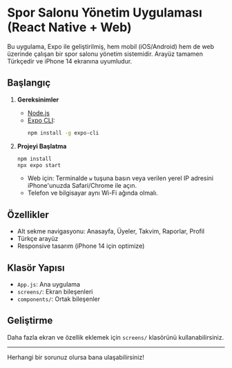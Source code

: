 # Spor Salonu Yönetim Uygulaması (React Native + Web)

Bu uygulama, Expo ile geliştirilmiş, hem mobil (iOS/Android) hem de web üzerinde çalışan bir spor salonu yönetim sistemidir. Arayüz tamamen Türkçedir ve iPhone 14 ekranına uyumludur.

## Başlangıç

1. **Gereksinimler**
   - [Node.js](https://nodejs.org/)
   - [Expo CLI](https://docs.expo.dev/get-started/installation/):
     ```bash
     npm install -g expo-cli
     ```

2. **Projeyi Başlatma**
   ```bash
   npm install
   npx expo start
   ```
   - Web için: Terminalde `w` tuşuna basın veya verilen yerel IP adresini iPhone'unuzda Safari/Chrome ile açın.
   - Telefon ve bilgisayar aynı Wi-Fi ağında olmalı.

## Özellikler
- Alt sekme navigasyonu: Anasayfa, Üyeler, Takvim, Raporlar, Profil
- Türkçe arayüz
- Responsive tasarım (iPhone 14 için optimize)

## Klasör Yapısı
- `App.js`: Ana uygulama
- `screens/`: Ekran bileşenleri
- `components/`: Ortak bileşenler

## Geliştirme
Daha fazla ekran ve özellik eklemek için `screens/` klasörünü kullanabilirsiniz.

---

Herhangi bir sorunuz olursa bana ulaşabilirsiniz!

